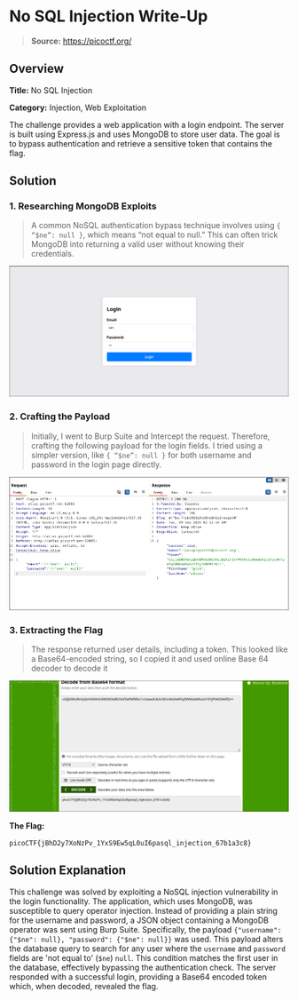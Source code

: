 # No SQL Injection Write-Up
> **Source:** https://picoctf.org/

## Overview

**Title:** No SQL Injection

**Category:** Injection, Web Exploitation

The challenge provides a web application with a login endpoint. The server is built using Express.js and uses MongoDB to store user data. The goal is to bypass authentication and retrieve a sensitive token that contains the flag. 

## Solution

### 1. Researching MongoDB Exploits
> A common NoSQL authentication bypass technique involves using `{ “$ne”: null }`, which means “not equal to null.” This can often trick MongoDB into returning a valid user without knowing their credentials.

![Image_1](./Assets/No-SQL-Injection/image1.png)

### 2. Crafting the Payload
> Initially, I went to Burp Suite and Intercept the request. Therefore, crafting the following payload for the login fields. I tried using a simpler version, like 
`{ “$ne”: null }` for both username and password in the login page directly.

![Image_2](./Assets/No-SQL-Injection/image2.png)

### 3. Extracting the Flag
> The response returned user details, including a token. This looked like a Base64-encoded string, so I copied it and used online Base 64 decoder to decode it

![Image_3](./Assets/No-SQL-Injection/image3.png)


**The Flag:** 
```shell
picoCTF{jBhD2y7XoNzPv_1YxS9Ew5qL0uI6pasql_injection_67b1a3c8}
```

## Solution Explanation

This challenge was solved by exploiting a NoSQL injection vulnerability in the login functionality. The application, which uses MongoDB, was susceptible to query operator injection. Instead of providing a plain string for the username and password, a JSON object containing a MongoDB operator was sent using Burp Suite. Specifically, the payload `{"username": {"$ne": null}, "password": {"$ne": null}}` was used. This payload alters the database query to search for any user where the `username` and `password` fields are 'not equal to' (`$ne`) `null`. This condition matches the first user in the database, effectively bypassing the authentication check. The server responded with a successful login, providing a Base64 encoded token which, when decoded, revealed the flag.